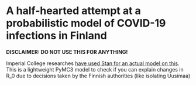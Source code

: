 # A half-hearted attempt at a probabilistic model of COVID-19 infections in Finland
**DISCLAIMER: DO NOT USE THIS FOR ANYTHING!**

Imperial College researches [have used Stan for an actual model on this](http://www.imperial.ac.uk/mrc-global-infectious-disease-analysis/covid-19/). This is a lightweight PyMC3 model to check if you can explain changes in R_0 due to decisions taken by the Finnish authorities (like isolating Uusimaa)
